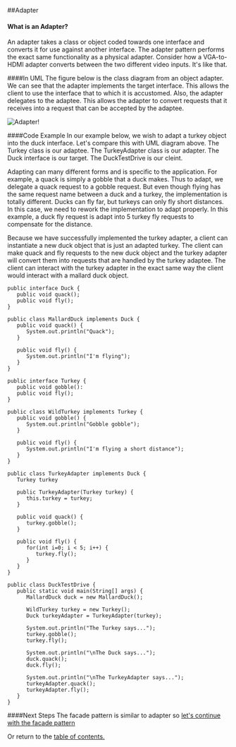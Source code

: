 ##Adapter

#### What is an Adapter?
An adapter takes a class or object coded towards one interface and converts it for use against another interface. The adapter pattern performs the exact same functionality as a physical adapter. Consider how a VGA-to-HDMI adapter converts between the two different video inputs. It's like that.

####In UML
The figure below is the class diagram from an object adapter. We can see that the adapter implements the target interface. This allows the client to use the interface that to which it is accustomed. Also, the adapter delegates to the adaptee. This allows the adapter to convert requests that it receives into a request that can be accepted by the adaptee.

![Adapter!](https://github.com/trekbaum/present/blob/master/sdp/resourses/adapter.png "Object Adapter UML")

####Code Example
In our example below, we wish to adapt a turkey object into the duck interface. Let's compare this with UML diagram above. The Turkey class is our adaptee. The TurkeyAdapter class is our adapter. The Duck interface is our target. The DuckTestDrive is our cleint.

Adapting can many different forms and is specific to the application. For example, a quack is simply a gobble that a duck makes. Thus to adapt, we delegate a quack request to a gobble request. But even though flying has the same request name between a duck and a turkey, the implementation is totally different. Ducks can fly far, but turkeys can only fly short distances. In this case, we need to rework the implementation to adapt properly. In this example, a duck fly request is adapt into 5 turkey fly requests to compensate for the distance.

Because we have successfully implemented the turkey adapter, a client can instantiate a new duck object that is just an adapted turkey. The client can make quack and fly requests to the new duck object and the turkey adapter will convert them into requests that are handled by the turkey adaptee. The client can interact with the turkey adapter in the exact same way the client would interact with a mallard duck object.

```
public interface Duck {
   public void quack();
   public void fly();
}

public class MallardDuck implements Duck {
   public void quack() {
      System.out.println("Quack");
   }
   
   public void fly() {
      System.out.println("I'm flying");
   }
}

public interface Turkey {
   public void gobble():
   public void fly();
}

public class WildTurkey implements Turkey {
   public void gobble() {
      System.out.println("Gobble gobble");
   }
   
   public void fly() {
      System.out.println("I'm flying a short distance");
   }
}

public class TurkeyAdapter implements Duck {
   Turkey turkey
   
   public TurkeyAdapter(Turkey turkey) {
      this.turkey = turkey;
   }
   
   public void quack() {
      turkey.gobble();
   }
   
   public void fly() {
      for(int i=0; i < 5; i++) {
         turkey.fly();
      }
   }
}

public class DuckTestDrive {
   public static void main(String[] args) {
      MallardDuck duck = new MallardDuck();
      
      WildTurkey turkey = new Turkey();
      Duck turkeyAdapter = TurkeyAdapter(turkey);
      
      System.out.println("The Turkey says...");
      turkey.gobble();
      turkey.fly();
      
      System.out.println("\nThe Duck says...");
      duck.quack();
      duck.fly();
      
      System.out.println("\nThe TurkeyAdapter says...");
      turkeyAdapter.quack();
      turkeyAdapter.fly();
   }
}
```

####Next Steps
The facade pattern is similar to adapter so [let's continue with the facade pattern](https://github.com/trekbaum/present/blob/master/sdp/facade.md)

Or return to the [table of contents.](https://github.com/trekbaum/present/blob/master/sdp/README.md)
